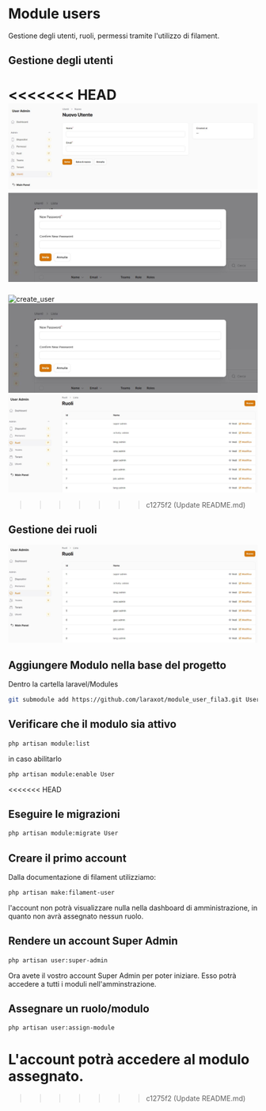 # Module users
Gestione degli utenti, ruoli, permessi tramite l'utilizzo di filament.

## Gestione degli utenti

<<<<<<< HEAD
![create_user](create_user.jpg)
![set_password](set_password.jpg)
=======
![create_user](../Resources\img\readme\create_user.jpg)
![set_password](Resources\img\readme\set_password.jpg)
![roles list](Resources\img\readme\roles_list.jpg)
>>>>>>> c1275f2 (Update README.md)

## Gestione dei ruoli
![roles list](roles_list.jpg)

## Aggiungere Modulo nella base del progetto
Dentro la cartella laravel/Modules

```bash
git submodule add https://github.com/laraxot/module_user_fila3.git User
```

## Verificare che il modulo sia attivo
```bash
php artisan module:list
```
in caso abilitarlo
```bash
php artisan module:enable User
```
<<<<<<< HEAD

## Eseguire le migrazioni
```bash
php artisan module:migrate User
```

## Creare il primo account
Dalla documentazione di filament utilizziamo:
```bash
php artisan make:filament-user
```
l'account non potrà visualizzare nulla nella dashboard di amministrazione, in quanto non avrà assegnato nessun ruolo.

## Rendere un account Super Admin
```bash
php artisan user:super-admin
```
Ora avete il vostro account Super Admin per poter iniziare.
Esso potrà accedere a tutti i moduli nell'amminstrazione.

## Assegnare un ruolo/modulo
```bash
php artisan user:assign-module
```
L'account potrà accedere al modulo assegnato.
=======
>>>>>>> c1275f2 (Update README.md)
